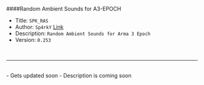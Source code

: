 ####Random Ambient Sounds for A3-EPOCH
<br/>
- Title: `SPK_RAS`
- Author: `Sp4rkY` [Link](https://github.com/SPKcoding)
- Description: `Random Ambient Sounds for Arma 3 Epoch`
- Version: `0.253`
<br/>

___
<br/>
- Gets updated soon
- Description is coming soon